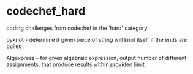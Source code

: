# codechef_hard
coding challenges from codechef in the 'hard' category

pyknot     - determine if given piece of string will knot itself if the ends are pulled  

Algexpress - for given algebraic expression, output number of different assignments, that produce results within provided limit  
